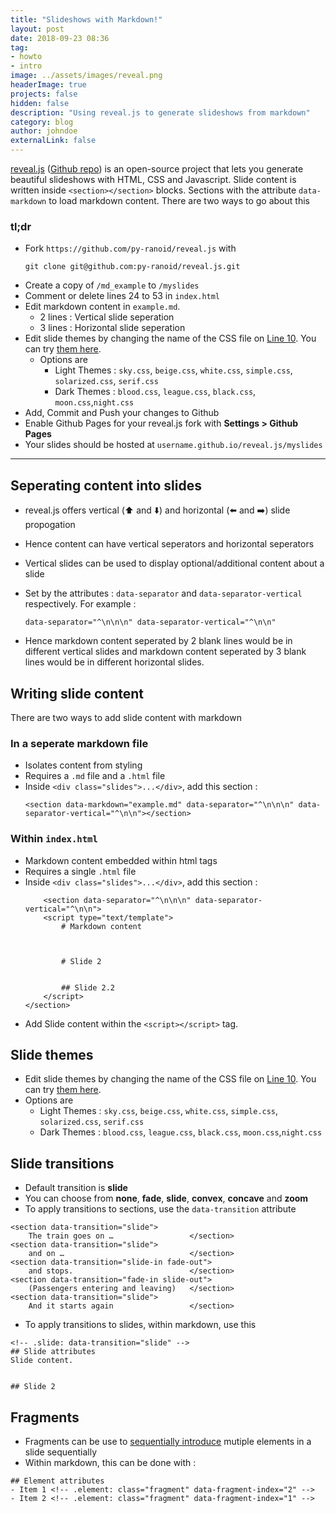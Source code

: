 ```yaml
---
title: "Slideshows with Markdown!"
layout: post
date: 2018-09-23 08:36
tag: 
- howto
- intro
image: ../assets/images/reveal.png
headerImage: true
projects: false
hidden: false 
description: "Using reveal.js to generate slideshows from markdown"
category: blog
author: johndoe
externalLink: false
---
```

[reveal.js](https://revealjs.com/) ([Github repo](https://github.com/hakimel/reveal.js)) is an open-source project that lets you generate beautiful slideshows with HTML, CSS and Javascript. Slide content is written inside `<section></section>` blocks. Sections with the attribute `data-markdown` to load markdown content. There are two ways to go about this

### tl;dr
- Fork `https://github.com/py-ranoid/reveal.js` with
    ```
    git clone git@github.com:py-ranoid/reveal.js.git
    ```
- Create a copy of `/md_example` to `/myslides`
- Comment or delete lines 24 to 53 in `index.html`
- Edit markdown content in `example.md`. 
    - 2 lines : Vertical slide seperation
    - 3 lines : Horizontal slide seperation  
- Edit slide themes by changing the name of the CSS file on [Line 10](https://github.com/py-ranoid/reveal.js/blob/master/md_example/index.html#L10). You can try [them here](https://revealjs.com/#/themes). 
    - Options are 
        - Light Themes : `sky.css`, `beige.css`, `white.css`, `simple.css`, `solarized.css`, `serif.css`
        - Dark Themes : `blood.css`, `league.css`, `black.css`, `moon.css`,`night.css`
- Add, Commit and Push your changes to Github
- Enable Github Pages for your reveal.js fork with **Settings >  Github Pages**
- Your slides should be hosted at `username.github.io/reveal.js/myslides`

---

## Seperating content into slides
- reveal.js offers vertical (⬆️ and ⬇️) and horizontal (⬅️ and ➡️) slide propogation
- Hence content can have vertical seperators and horizontal seperators
- Vertical slides can be used to display optional/additional content about a slide
- Set by the attributes : `data-separator` and `data-separator-vertical` respectively. For example : 

    ```data-separator="^\n\n\n" data-separator-vertical="^\n\n"```
- Hence markdown content seperated by 2 blank lines would be in different vertical slides and markdown content seperated by 3 blank lines would be in different horizontal slides.

## Writing slide content
There are two ways to add slide content with markdown
### In a seperate markdown file 
- Isolates content from styling
- Requires a `.md` file and a `.html` file
- Inside `<div class="slides">...</div>`, add this section : 
    ```
    <section data-markdown="example.md" data-separator="^\n\n\n" data-separator-vertical="^\n\n"></section>
    ```

### Within `index.html`
- Markdown content embedded within html tags 
- Requires a single `.html` file
- Inside `<div class="slides">...</div>`, add this section : 
    ```
        <section data-separator="^\n\n\n" data-separator-vertical="^\n\n">
        <script type="text/template">
            # Markdown content
            


            # Slide 2


            ## Slide 2.2
        </script>
    </section>
    ```
- Add Slide content within the `<script></script>` tag.


## Slide themes
- Edit slide themes by changing the name of the CSS file on [Line 10](https://github.com/py-ranoid/reveal.js/blob/master/md_example/index.html#L10). You can try [them here](https://revealjs.com/#/themes). 
- Options are 
    - Light Themes : `sky.css`, `beige.css`, `white.css`, `simple.css`, `solarized.css`, `serif.css`
    - Dark Themes : `blood.css`, `league.css`, `black.css`, `moon.css`,`night.css`


## Slide transitions
- Default transition is **slide**
- You can choose from **none**, **fade**, **slide**, **convex**, **concave** and **zoom**
- To apply transitions to sections, use the `data-transition` attribute

```
<section data-transition="slide">
    The train goes on …                 </section>
<section data-transition="slide">
    and on …                            </section>
<section data-transition="slide-in fade-out">
    and stops.                          </section>
<section data-transition="fade-in slide-out">
    (Passengers entering and leaving)   </section>
<section data-transition="slide">
    And it starts again                 </section>
```

- To apply transitions to slides, within markdown, use this

```
<!-- .slide: data-transition="slide" -->
## Slide attributes
Slide content. 


## Slide 2
```

## Fragments
- Fragments can be use to [sequentially introduce](http://vishalgupta.me/reveal.js/md_example/#/6) mutiple elements in a slide sequentially
- Within markdown, this can be done with :

```
## Element attributes
- Item 1 <!-- .element: class="fragment" data-fragment-index="2" -->
- Item 2 <!-- .element: class="fragment" data-fragment-index="1" -->
```

